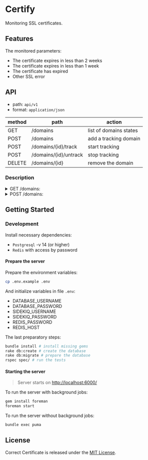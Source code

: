 # Certify

Monitoring SSL certificates.

## Features

The monitored parameters:

* The certificate expires in less than 2 weeks
* The certificate expires in less than 1 week
* The certificate has expired
* Other SSL error

## API

* path: `api/v1`
* format: `application/json`

| method | path    | action                |
| ------ | ------- | --------------------- |
| GET    | /domains | list of domains states |
| POST   | /domains | add a tracking domain |
| POST   | /domains/{id}/track | start tracking |
| POST   | /domains/{id}/untrack | stop tracking |
| DELETE | /domains/{id} | remove the domain |

### Description

<details>
  <summary>GET /domains:</summary>

* params
  * filters
    * name: String (domain)
  * order_column
    * created_at: Datetime (default)
  * order_type: String
    * asc
    * desc (default)
  * page: Integer
  * per_page: Integer
* response: Array
  * name: String (domain)
  * status: String

</details>

<details>
  <summary>POST /domains:</summary>

* params
  * name: String (domain)
* response: Object
  * id: Integer
  * name: String (domain)
  * status: String (`ok`, `bad`, `unknown`, `untracked`)
  * status_error: String
  * created_at: DateTime
  * updated_at: DateTime

</details>

## Getting Started

### Development

Install necessary dependencies:

* `Postgresql` -v 14 (or higher)
* `Redis` with access by password

#### Prepare the server

Prepare the environment variables:

```bash
cp .env.example .env
```

And initialize variables in file `.env`:

* DATABASE_USERNAME
* DATABASE_PASSWORD
* SIDEKIQ_USERNAME
* SIDEKIQ_PASSWORD
* REDIS_PASSWORD
* REDIS_HOST

The last preparatory steps:

```bash
bundle install # install missing gems
rake db:create # create the database
rake db:migrate # prepare the database
rspec spec/ # run the tests
```

#### Starting the server

> Server starts on <http://localhost:6000/>

To run the server with background jobs:

```bash
gem install foreman
foreman start
```

To run the server without background jobs:

```bash
bundle exec puma
```

## License

Correct Certificate is released under the [MIT License](LICENSE.txt).
